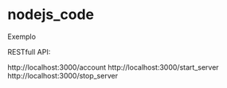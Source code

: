 # nodejs_code


Exemplo


RESTfull API:

http://localhost:3000/account
http://localhost:3000/start_server
http://localhost:3000/stop_server

